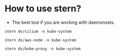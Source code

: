 # How to use stern?
- The best tool if you are working with daemonsets.

```
stern ds/cilium -n kube-system

stern ds/aws-node -n kube-system

stern ds/kube-proxy -n kube-system
```
